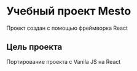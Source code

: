 # Учебный проект Mesto

 Проект создан с помощью фреймворка React

## Цель проекта

Портирование проекта с Vanila JS на React
